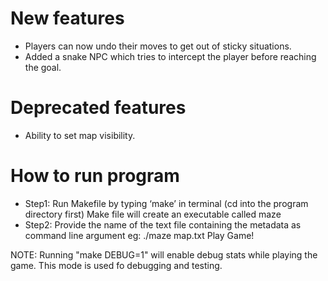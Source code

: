 # New features
- Players can now undo their moves to get out of sticky situations.
- Added a snake NPC which tries to intercept the player before reaching the goal.

# Deprecated features
- Ability to set map visibility.

# How to run program
- Step1: Run Makefile by typing ‘make’ in terminal (cd into the program directory first)
Make file will create an executable called maze
- Step2: Provide the name of the text file containing the metadata as command line argument eg: ./maze map.txt
Play Game!

NOTE: Running "make DEBUG=1" will enable debug stats while playing the game. This mode is used fo debugging and testing.
